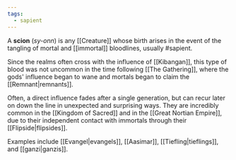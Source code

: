```yaml
---
tags:
  - sapient
---
```

A **scion** (*sy-onn*) is any [[Creature]] whose birth arises in the event of the tangling of mortal and [[immortal]] bloodlines, usually #sapient.

Since the realms often cross with the influence of [[Kibangan]], this type of blood was not uncommon in the time following [[The Gathering]], where the gods' influence began to wane and mortals began to claim the [[Remnant|remnants]]. 

Often, a direct influence fades after a single generation, but can recur later on down the line in unexpected and surprising ways. They are incredibly common in the [[Kingdom of Sacred]] and in the [[Great Nortian Empire]], due to their independent contact with immortals through their [[Flipside|flipsides]].

Examples include [[Evangel|evangels]], [[Aasimar]], [[Tiefling|tieflings]], and [[ganzi|ganzis]].